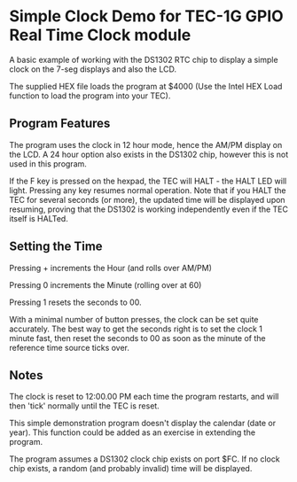 # Simple Clock Demo for TEC-1G GPIO Real Time Clock module

A basic example of working with the DS1302 RTC chip to display a simple clock on the 7-seg displays and also the LCD.

The supplied HEX file loads the program at $4000 (Use the Intel HEX Load function to load the program into your TEC).

## Program Features

The program uses the clock in 12 hour mode, hence the AM/PM display on the LCD. A 24 hour option also exists in the DS1302 chip, however this is not used in this program.

If the F key is pressed on the hexpad, the TEC will HALT - the HALT LED will light. Pressing any key resumes normal operation. Note that if you HALT the TEC for several seconds (or more), the updated time will be displayed upon resuming, proving that the DS1302 is working independently even if the TEC itself is HALTed.

## Setting the Time
Pressing + increments the Hour (and rolls over AM/PM)

Pressing 0 increments the Minute (rolling over at 60)

Pressing 1 resets the seconds to 00.

With a minimal number of button presses, the clock can be set quite accurately. The best way to get the seconds right is to set the clock 1 minute fast, then reset the seconds to 00 as soon as the minute of the reference time source ticks over.

## Notes
The clock is reset to 12:00.00 PM each time the program restarts, and will then 'tick' normally until the TEC is reset.

This simple demonstration program doesn't display the calendar (date or year). This function could be added as an exercise in extending the program.

The program assumes a DS1302 clock chip exists on port $FC. If no clock chip exists, a random (and probably invalid) time will be displayed.
